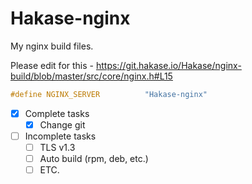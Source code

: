 # Hakase-nginx

My nginx build files.

Please edit for this - https://git.hakase.io/Hakase/nginx-build/blob/master/src/core/nginx.h#L15

```c
#define NGINX_SERVER          "Hakase-nginx"
```

- [x] Complete tasks
    - [x] Change git

- [ ] Incomplete tasks
    - [ ] TLS v1.3
    - [ ] Auto build (rpm, deb, etc.)
    - [ ] ETC.
